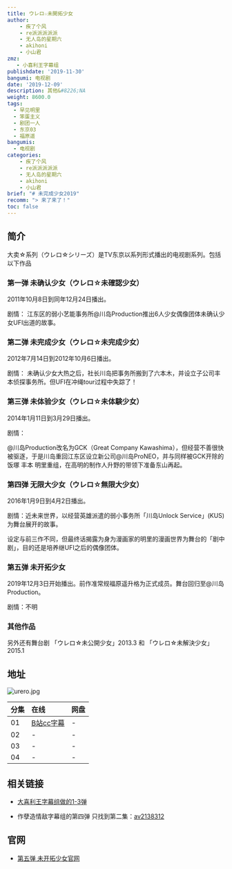 ```yaml
---
title: ウレロ☆未開拓少女
author: 
    - 疾了个风
    - re派派派派派
    - 无人岛的星期六
    - akihoni
    - 小山君
zmz: 
   - 小喜利王字幕组
publishdate: '2019-11-30'
bangumi: 电视剧
date: '2019-12-09'
description: 其他&#8226;NA
weight: 8600.0
tags:
  - 早见明里
  - 笨蛋主义
  - 剧团一人
  - 东京03
  - 福原遥
bangumis:
  - 电视剧
categories:
    - 疾了个风
    - re派派派派派
    - 无人岛的星期六
    - akihoni
    - 小山君
brief: "# 未完成少女2019"
recomm: "> 来了来了！"
toc: false
---
```



## 简介

大卖☆系列（ウレロ☆シリーズ）是TV东京以系列形式播出的电视剧系列。包括以下作品
 
### 第一弹 未确认少女（ウレロ☆未確認少女）

2011年10月8日到同年12月24日播出。

剧情： 江东区的弱小艺能事务所@川岛Production推出6人少女偶像团体未确认少女UFI出道的故事。

### 第二弹 未完成少女（ウレロ☆未完成少女）

2012年7月14日到2012年10月6日播出。

剧情：
未确认少女大热之后，社长川岛把事务所搬到了六本木，并设立子公司丰本侦探事务所。但UFI在冲绳tour过程中失踪了！


### 第三弹 未体验少女（ウレロ☆未体験少女）

2014年1月11日到3月29日播出。

剧情：

@川岛Production改名为GCK（Great Company Kawashima），但经营不善很快被驱逐，于是川岛重回江东区设立新公司@川岛ProNEO，并与同样被GCK开除的饭塚 丰本 明里重组，在高明的制作人升野的带领下准备东山再起。



### 第四弹 无限大少女（ウレロ☆無限大少女）

2016年1月9日到4月2日播出。

剧情：近未来世界，以经营英雄派遣的弱小事务所「川岛Unlock Service」(KUS)为舞台展开的故事。

设定与前三作不同，但最终话揭露为身为漫画家的明里的漫画世界为舞台的「剧中剧」，目的还是培养继UFI之后的偶像团体。


### 第五弹 未开拓少女

2019年12月3日开始播出。前作准常规福原遥升格为正式成员。舞台回归至@川岛Production。

剧情：不明


### 其他作品

另外还有舞台剧 「ウレロ☆未公開少女」2013.3 和 「ウレロ☆未解決少女」2015.1


## 地址

![urero.jpg](https://i.loli.net/2019/12/07/Pi91ZNlCY7QAVxT.jpg)



|分集    |在线  |网盘 |
|:----|:----|:-----|
|01 |[B站cc字幕](https://www.bilibili.com/video/av77881215)|-
|02 |-|-
|03 |-|-
|04 |-|-


## 相关链接

- [大喜利王字幕组做的1-3弹](/matome/2018-11-09-baka_drama/)

- 作孽造情敌字幕组的第四弹 只找到第二集：[av2138312](https://www.bilibili.com/video/av2138312)

## 官网

- [第五弹 未开拓少女官网](https://www.tv-tokyo.co.jp/ufi5/)

